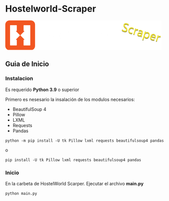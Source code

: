 # Hostelworld-Scraper
![Alt text](/logo.png "Hostel World Scraper Logo")


## Guia de Inicio

### Instalacion

Es requerido **Python 3.9** o superior

Primero es nesesario la insalación de los modulos necesarios:

- BeautifulSoup 4
- Pillow
- LXML
- Requests
- Pandas

```
python -m pip install -U tk Pillow lxml requests beautifulsoup4 pandas
```

o

```
pip install -U tk Pillow lxml requests beautifulsoup4 pandas
```

### Inicio
En la carbeta de HostelWorld Scarper. Ejecutar el archivo **main.py**
```
python main.py
````
